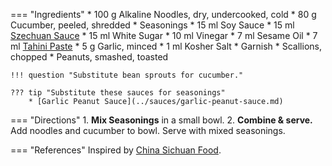 === "Ingredients"
    * 100 g Alkaline Noodles, dry, undercooked, cold
    * 80 g Cucumber, peeled, shredded
    * Seasonings
        * 15 ml Soy Sauce
        * 15 ml [Szechuan Sauce](../sauces/szechuan-sauce.md)
        * 15 ml White Sugar
        * 10 ml Vinegar
        * 7 ml Sesame Oil
        * 7 ml [Tahini Paste](../sauces/tahini-paste.md)
        * 5 g Garlic, minced
        * 1 ml Kosher Salt
    * Garnish
        * Scallions, chopped
        * Peanuts, smashed, toasted

    !!! question "Substitute bean sprouts for cucumber."

    ??? tip "Substitute these sauces for seasonings"
        * [Garlic Peanut Sauce](../sauces/garlic-peanut-sauce.md)

=== "Directions"
    1. **Mix Seasonings** in a small bowl.
    2. **Combine & serve.** Add noodles and cucumber to bowl. Serve with mixed seasonings.

=== "References"
    Inspired by [China Sichuan Food](https://www.chinasichuanfood.com/szechuan-cold-noodles/).
